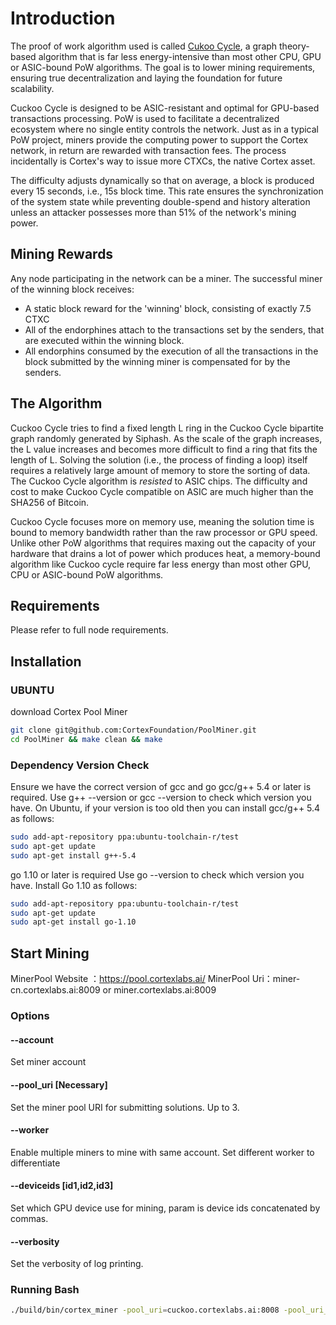# Introduction

The proof of work algorithm used is called [Cukoo Cycle](https://github.com/tromp/cuckoo), a graph theory-based algorithm that is far less energy-intensive than most other CPU, GPU or ASIC-bound PoW algorithms. The goal is to lower mining requirements, ensuring true decentralization and laying the foundation for future scalability.

Cuckoo Cycle is designed to be ASIC-resistant and optimal for GPU-based transactions processing. PoW is used to facilitate a decentralized ecosystem where no single entity controls the network. Just as in a typical PoW project, miners provide the computing power to support the Cortex network, in return are rewarded with transaction fees. The process incidentally is Cortex's way to issue more CTXCs, the native Cortex asset. 

The difficulty adjusts dynamically so that on average, a block is produced every 15 seconds, i.e., 15s block time. This rate ensures the synchronization of the system state while preventing double-spend and history alteration unless an attacker possesses more than 51% of the network's mining power.

## Mining Rewards

Any node participating in the network can be a miner. The successful miner of the winning block receives:

- A static block reward for the 'winning' block, consisting of exactly 7.5 CTXC
- All of the endorphines attach to the transactions set by the senders, that are executed within the winning block.
-  All endorphins consumed by the execution of all the transactions in the block submitted by the winning miner is compensated for by the senders.

## The Algorithm

Cuckoo Cycle tries to find a fixed length L ring in the Cuckoo Cycle bipartite graph randomly generated by Siphash. As the scale of the graph increases, the L value increases and becomes more difficult to find a ring that fits the length of L. Solving the solution (i.e., the process of finding a loop) itself requires a relatively large amount of memory to store the sorting of data. The Cuckoo Cycle algorithm is *resisted* to ASIC chips. The difficulty and cost to make Cuckoo Cycle compatible on ASIC are much higher than the SHA256 of Bitcoin.

Cuckoo Cycle focuses more on memory use, meaning the solution time is bound to memory bandwidth rather than the raw processor or GPU speed. Unlike other PoW algorithms that requires maxing out the capacity of your hardware that drains a lot of power which produces heat, a memory-bound algorithm like Cuckoo cycle require far less energy than most other GPU, CPU or ASIC-bound PoW algorithms.

## Requirements

Please refer to full node requirements.

## Installation
### UBUNTU
download Cortex Pool Miner
```bash
git clone git@github.com:CortexFoundation/PoolMiner.git
cd PoolMiner && make clean && make
```

### Dependency Version Check
Ensure we have the correct version of gcc and  go
gcc/g++ 5.4 or later is required.
Use g++ --version or gcc --version to check which version you have.
On Ubuntu, if your version is too old then you can install gcc/g++ 5.4 as follows:

```bash
sudo add-apt-repository ppa:ubuntu-toolchain-r/test
sudo apt-get update
sudo apt-get install g++-5.4
```

go 1.10 or later is required
Use go --version to check which version you have.
Install Go 1.10 as follows:

```bash
sudo add-apt-repository ppa:ubuntu-toolchain-r/test
sudo apt-get update
sudo apt-get install go-1.10
```

## Start Mining

MinerPool Website ：https://pool.cortexlabs.ai/
MinerPool Uri：miner-cn.cortexlabs.ai:8009  or   miner.cortexlabs.ai:8009

### Options

#### --account
Set miner account

#### --pool_uri [Necessary]
Set the miner pool URI for submitting solutions. Up to 3.

#### --worker
Enable multiple miners to mine with same account. Set different worker to differentiate 

#### --deviceids [id1,id2,id3]
Set which GPU device use for mining, param is device ids concatenated by commas.

#### --verbosity
Set the verbosity of log printing.

### Running Bash
```Bash
./build/bin/cortex_miner -pool_uri=cuckoo.cortexlabs.ai:8008 -pool_uri_1=cuckoo.cortexlabs.ai:8008 -pool_uri_2=cuckoo.cortexlabs.ai:8008 -worker=cortex-nmg-4 -devices=0,1,2,3 -account=0xE893BA644128a0065B75d2c4f642615710802D4F
```